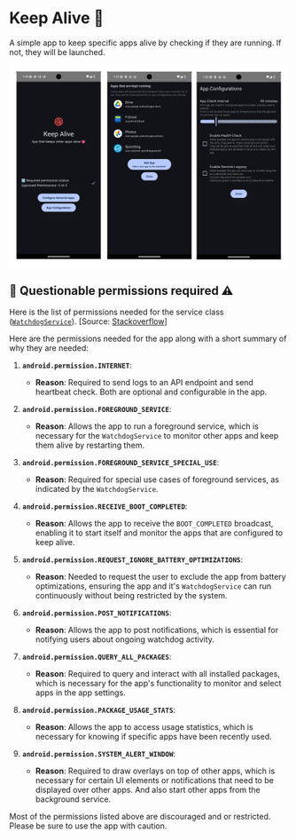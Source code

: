 # Keep Alive 💓
A simple app to keep specific apps alive by checking if they are running. If not, they will be launched.

![Keep Alive App](assets/screenshots/app-demo-screenshots.png)


## 🔐 Questionable permissions required ⚠️

Here is the list of permissions needed for the service class ([`WatchdogService`](https://github.com/hossain-khan/android-keep-alive/blob/main/app/src/main/java/dev/hossain/keepalive/service/WatchdogService.kt)). [Source: [Stackoverflow](https://android.stackexchange.com/a/258241/5002)]

Here are the permissions needed for the app along with a short summary of why they are needed:

1. **`android.permission.INTERNET`**:
   - **Reason**: Required to send logs to an API endpoint and send heartbeat check. Both are optional and configurable in the app.

2. **`android.permission.FOREGROUND_SERVICE`**:
   - **Reason**: Allows the app to run a foreground service, which is necessary for the `WatchdogService` to monitor other apps and keep them alive by restarting them.

3. **`android.permission.FOREGROUND_SERVICE_SPECIAL_USE`**:
   - **Reason**: Required for special use cases of foreground services, as indicated by the `WatchdogService`.

4. **`android.permission.RECEIVE_BOOT_COMPLETED`**:
   - **Reason**: Allows the app to receive the `BOOT_COMPLETED` broadcast, enabling it to start itself and monitor the apps that are configured to keep alive.

5. **`android.permission.REQUEST_IGNORE_BATTERY_OPTIMIZATIONS`**:
   - **Reason**: Needed to request the user to exclude the app from battery optimizations, ensuring the app and it's `WatchdogService` can run continuously without being restricted by the system.

6. **`android.permission.POST_NOTIFICATIONS`**:
   - **Reason**: Allows the app to post notifications, which is essential for notifying users about ongoing watchdog activity.

7. **`android.permission.QUERY_ALL_PACKAGES`**:
   - **Reason**: Required to query and interact with all installed packages, which is necessary for the app's functionality to monitor and select apps in the app settings.

8. **`android.permission.PACKAGE_USAGE_STATS`**:
   - **Reason**: Allows the app to access usage statistics, which is necessary for knowing if specific apps have been recently used.

9. **`android.permission.SYSTEM_ALERT_WINDOW`**:
   - **Reason**: Required to draw overlays on top of other apps, which is necessary for certain UI elements or notifications that need to be displayed over other apps. And also start other apps from the background service.

Most of the permissions listed above are discouraged and or restricted. Please be sure to use the app with caution.
